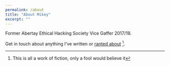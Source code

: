 ```yaml
---
permalink: /about
title: "About Mikey"
excerpt: ""
---
```


Former Abertay Ethical Hacking Society Vice Gaffer 2017/18. 

Get in touch about anything I've written or [ranted about](/talks.md) [^1].

[^1]: This is all a work of fiction, only a fool would believe it

